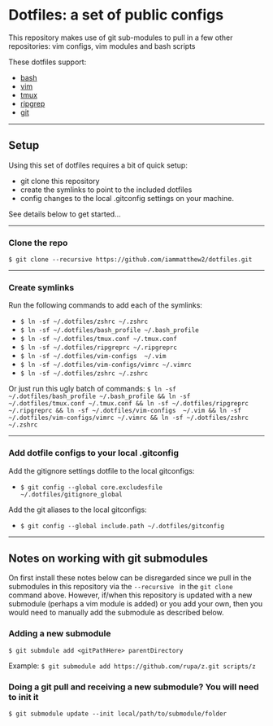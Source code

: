 # Dotfiles: a set of public configs

This repository makes use of git sub-modules to pull in a few other repositories:
vim configs, vim modules and bash scripts

These dotfiles support:

* [bash](https://www.gnu.org/software/bash/)
* [vim](https://www.vim.org/)
* [tmux](https://github.com/tmux/tmux)
* [ripgrep](https://github.com/BurntSushi/ripgrep)
* [git](https://git-scm.com/docs/git-config)

---

## Setup

Using this set of dotfiles requires a bit of quick setup:

* git clone this repository
* create the symlinks to point to the included dotfiles
* config changes to the local .gitconfig settings on your machine.

See details below to get started...

---

### Clone the repo

`$ git clone --recursive https://github.com/iammatthew2/dotfiles.git`

---

### Create symlinks

Run the following commands to add each of the symlinks:

* `$ ln -sf ~/.dotfiles/zshrc ~/.zshrc`
* `$ ln -sf ~/.dotfiles/bash_profile ~/.bash_profile`
* `$ ln -sf ~/.dotfiles/tmux.conf ~/.tmux.conf`
* `$ ln -sf ~/.dotfiles/ripgreprc ~/.ripgreprc`
* `$ ln -sf ~/.dotfiles/vim-configs  ~/.vim`
* `$ ln -sf ~/.dotfiles/vim-configs/vimrc ~/.vimrc`
* `$ ln -sf ~/.dotfiles/zshrc ~/.zshrc`

Or just run this ugly batch of commands:
`$ ln -sf ~/.dotfiles/bash_profile ~/.bash_profile && ln -sf ~/.dotfiles/tmux.conf ~/.tmux.conf && ln -sf ~/.dotfiles/ripgreprc ~/.ripgreprc && ln -sf ~/.dotfiles/vim-configs  ~/.vim && ln -sf ~/.dotfiles/vim-configs/vimrc ~/.vimrc && ln -sf ~/.dotfiles/zshrc ~/.zshrc`

---

### Add dotfile configs to your local .gitconfig

Add the gitignore settings dotfile to the local gitconfigs:

* `$ git config --global core.excludesfile ~/.dotfiles/gitignore_global`

Add the git aliases to the local gitconfigs:

* `$ git config --global include.path ~/.dotfiles/gitconfig`

---

## Notes on working with git submodules

On first install these notes below can be disregarded since we pull in the submodules in this repository via the `--recursive ` in the `git clone` command above. However, if/when this repository is updated with a new submodule (perhaps a vim module is added) or you add your own, then you would need to manually add the submodule as described below.

### Adding a new submodule

`$ git submdule add <gitPathHere> parentDirectory`

Example: `$ git submodule add https://github.com/rupa/z.git scripts/z `

### Doing a git pull and receiving a new submodule? You will need to init it

`$ git submodule update --init local/path/to/submodule/folder`
